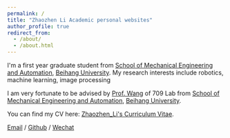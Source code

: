 ```yaml
---
permalink: /
title: "Zhaozhen Li Academic personal websites"
author_profile: true
redirect_from: 
  - /about/
  - /about.html
---
```


I'm a first year graduate student from [School of Mechanical Engineering and Automation](http://www.me.buaa.edu.cn/), [Beihang University](https://www.buaa.edu.cn/). My research interests include robotics, machine learning, image processing

I am very fortunate to be advised by [Prof. Wang]((http://www.me.buaa.edu.cn/info/1072/1897.htm)) of 709 Lab from [School of Mechanical Engineering and Automation](http://www.me.buaa.edu.cn/), [Beihang University](https://www.buaa.edu.cn/).

You can find my CV here: [Zhaozhen_Li's Curriculum Vitae](../assets/Curriculum_Vitae.pdf).

[Email](18800102071@126.com) / [Github](https://github.com/ZhaozhenLi020207) / [Wechat](../images/wechat.jpg) 
